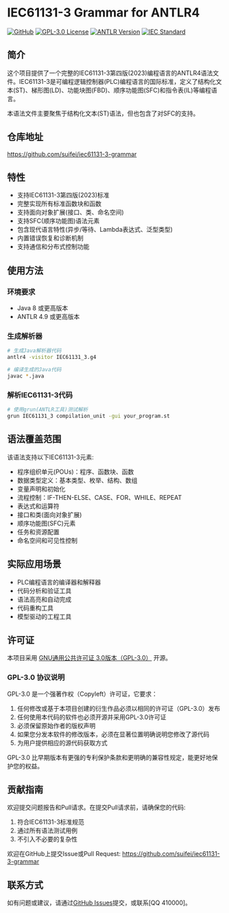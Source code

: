 # IEC61131-3 Grammar for ANTLR4

[![GitHub](https://img.shields.io/github/stars/suifei/iec61131-3-grammar?style=social)](https://github.com/suifei/iec61131-3-grammar)
[![GPL-3.0 License](https://img.shields.io/github/license/suifei/iec61131-3-grammar)](https://github.com/suifei/iec61131-3-grammar/blob/main/LICENSE)
[![ANTLR Version](https://img.shields.io/badge/ANTLR-4.9+-blue)](https://www.antlr.org/)
[![IEC Standard](https://img.shields.io/badge/IEC-61131--3%202023-orange)](https://webstore.iec.ch/publication/67349)

## 简介

这个项目提供了一个完整的IEC61131-3第四版(2023)编程语言的ANTLR4语法文件。IEC61131-3是可编程逻辑控制器(PLC)编程语言的国际标准，定义了结构化文本(ST)、梯形图(LD)、功能块图(FBD)、顺序功能图(SFC)和指令表(IL)等编程语言。

本语法文件主要聚焦于结构化文本(ST)语法，但也包含了对SFC的支持。

## 仓库地址

https://github.com/suifei/iec61131-3-grammar

## 特性

- 支持IEC61131-3第四版(2023)标准
- 完整实现所有标准函数块和函数
- 支持面向对象扩展(接口、类、命名空间)
- 支持SFC(顺序功能图)语法元素
- 包含现代语言特性(异步/等待、Lambda表达式、泛型类型)
- 内置错误恢复和诊断机制
- 支持通信和分布式控制功能

## 使用方法

### 环境要求

- Java 8 或更高版本
- ANTLR 4.9 或更高版本

### 生成解析器

```bash
# 生成Java解析器代码
antlr4 -visitor IEC61131_3.g4

# 编译生成的Java代码
javac *.java
```

### 解析IEC61131-3代码

```bash
# 使用grun(ANTLR工具)测试解析
grun IEC61131_3 compilation_unit -gui your_program.st
```

## 语法覆盖范围

该语法支持以下IEC61131-3元素:

- 程序组织单元(POUs)：程序、函数块、函数
- 数据类型定义：基本类型、枚举、结构、数组
- 变量声明和初始化
- 流程控制：IF-THEN-ELSE、CASE、FOR、WHILE、REPEAT
- 表达式和运算符
- 接口和类(面向对象扩展)
- 顺序功能图(SFC)元素
- 任务和资源配置
- 命名空间和可见性控制

## 实际应用场景

- PLC编程语言的编译器和解释器
- 代码分析和验证工具
- 语法高亮和自动完成
- 代码重构工具
- 模型驱动的工程工具

## 许可证

本项目采用 [GNU通用公共许可证 3.0版本（GPL-3.0）](https://www.gnu.org/licenses/gpl-3.0.html) 开源。

### GPL-3.0 协议说明

GPL-3.0 是一个强著作权（Copyleft）许可证，它要求：

1. 任何修改或基于本项目创建的衍生作品必须以相同的许可证（GPL-3.0）发布
2. 任何使用本代码的软件也必须开源并采用GPL-3.0许可证
3. 必须保留原始作者的版权声明
4. 如果您分发本软件的修改版本，必须在显著位置明确说明您修改了源代码
5. 为用户提供相应的源代码获取方式

GPL-3.0 比早期版本有更强的专利保护条款和更明确的兼容性规定，能更好地保护您的权益。

## 贡献指南

欢迎提交问题报告和Pull请求。在提交Pull请求前，请确保您的代码:

1. 符合IEC61131-3标准规范
2. 通过所有语法测试用例
3. 不引入不必要的复杂性

欢迎在GitHub上提交Issue或Pull Request: https://github.com/suifei/iec61131-3-grammar

## 联系方式

如有问题或建议，请通过[GitHub Issues](https://github.com/suifei/iec61131-3-grammar/issues)提交，或联系[QQ 410000]。
